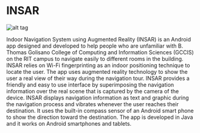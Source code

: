 # INSAR

![alt tag](https://cloud.githubusercontent.com/assets/7379992/24475175/08c41a24-149d-11e7-9dc0-ad0b47bba614.jpg)

Indoor Navigation System using Augmented Reality (INSAR) is an Android app designed and developed to help people who are unfamiliar with B. Thomas Golisano College of Computing and Information Sciences (GCCIS) on the RIT campus to navigate easily to different rooms in the building. INSAR relies on Wi-Fi fingerprinting as an indoor positioning technique to locate the user. The app uses augmented reality technology to show the user a real view of their way during the navigation tour. INSAR provides a friendly and easy to use interface by superimposing the navigation information over the real scene that is captured by the camera of the device. 
INSAR displays navigation information as text and graphic during the navigation process and vibrates whenever the user reaches their destination. It uses the built-in compass sensor of an Android smart phone to show the direction toward the destination. The app is developed in Java and it works on Android smartphones and tablets.

